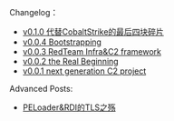 Changelog：

- [v0.1.0 代替CobaltStrike的最后四块碎片](/blog/2025/04/14/IoM_v0.1.0/)
- [v0.0.4 Bootstrapping](/blog/2025/01/02/IoM_v0.0.4/)
- [v0.0.3 RedTeam Infra&C2 framework](/blog/2024/11/20/IoM_v0.0.3/)
- [v0.0.2 the Real Beginning](/blog/2024/09/23/IoM_v0.0.2/)
- [v0.0.1 next generation C2 project](/blog/2024/08/16/IoM_introduce)

Advanced Posts:

- [PELoader&RDI的TLS之殇](/blog/2025/01/07/IoM_advanced_TLS/)

